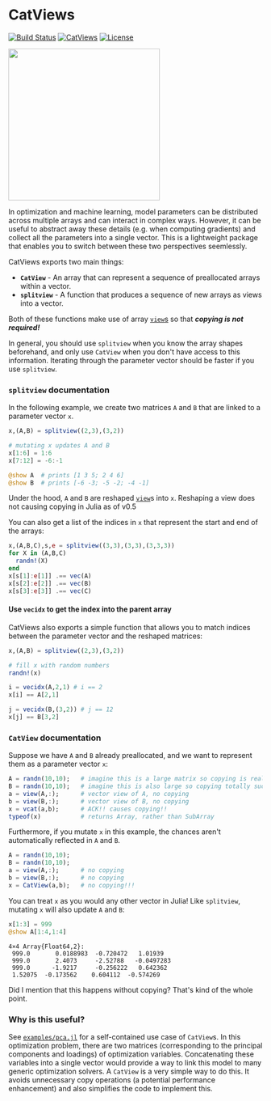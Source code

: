 # CatViews

[![Build Status](https://travis-ci.org/ahwillia/CatViews.jl.svg?branch=master)](https://travis-ci.org/ahwillia/CatViews.jl)
[![CatViews](http://pkg.julialang.org/badges/CatViews_0.6.svg)](http://pkg.julialang.org/?pkg=CatViews)
[![License](http://img.shields.io/badge/license-MIT-brightgreen.svg?style=flat)](LICENSE.md)

<img src="http://i.imgur.com/OHtZ2HZ.jpg" width="300px">

In optimization and machine learning, model parameters can be distributed across multiple arrays and can interact in complex ways.
However, it can be useful to abstract away these details (e.g. when computing gradients) and collect all the parameters into a single vector.
This is a lightweight package that enables you to switch between these two perspectives seemlessly.

CatViews exports two main things:

* **`CatView`** - An array that can represent a sequence of preallocated arrays within a vector. 
* **`splitview`** - A function that produces a sequence of new arrays as views into a vector.

Both of these functions make use of array [`view`s](http://docs.julialang.org/en/latest/stdlib/arrays/?highlight=view#Base.view) so that ***copying is not required!***

In general, you should use `splitview` when you know the array shapes beforehand, and only use `CatView` when you don't have access to this information. Iterating through the parameter vector should be faster if you use `splitview`.

### `splitview` documentation

In the following example, we create two matrices `A` and `B` that are linked to a parameter vector `x`.

```julia
x,(A,B) = splitview((2,3),(3,2))

# mutating x updates A and B
x[1:6] = 1:6
x[7:12] = -6:-1

@show A  # prints [1 3 5; 2 4 6]
@show B  # prints [-6 -3; -5 -2; -4 -1]
```

Under the hood, `A` and `B` are reshaped [`view`](http://docs.julialang.org/en/latest/stdlib/arrays/?highlight=view#Base.view)s into `x`.
Reshaping a view does not causing copying in Julia as of v0.5

You can also get a list of the indices in `x` that represent the start and end of the arrays:

```julia
x,(A,B,C),s,e = splitview((3,3),(3,3),(3,3,3))
for X in (A,B,C)
  randn!(X)
end
x[s[1]:e[1]] .== vec(A)
x[s[2]:e[2]] .== vec(B)
x[s[3]:e[3]] .== vec(C)
```

#### Use `vecidx` to get the index into the parent array

CatViews also exports a simple function that allows you to match indices between the parameter vector and the reshaped matrices:

```julia
x,(A,B) = splitview((2,3),(3,2))

# fill x with random numbers
randn!(x)

i = vecidx(A,2,1) # i == 2
x[i] == A[2,1]

j = vecidx(B,(3,2)) # j == 12
x[j] == B[3,2]
```


### `CatView` documentation

Suppose we have `A` and `B` already preallocated, and we want to represent them as a parameter vector `x`:

```julia
A = randn(10,10);   # imagine this is a large matrix so copying is really undesirable
B = randn(10,10);   # imagine this is also large so copying totally sucks
a = view(A,:);      # vector view of A, no copying
b = view(B,:);      # vector view of B, no copying
x = vcat(a,b);      # ACK!! causes copying!!
typeof(x)           # returns Array, rather than SubArray
```

Furthermore, if you mutate `x` in this example, the chances aren't automatically reflected in `A` and `B`.

```julia
A = randn(10,10);
B = randn(10,10);
a = view(A,:);      # no copying
b = view(B,:);      # no copying
x = CatView(a,b);   # no copying!!!
```

You can treat `x` as you would any other vector in Julia! Like `splitview`, mutating `x` will also update `A` and `B`:

```julia
x[1:3] = 999
@show A[1:4,1:4]
```

```
4×4 Array{Float64,2}:
 999.0       0.0188983  -0.720472   1.01939  
 999.0       2.4073     -2.52788   -0.0497283
 999.0      -1.9217     -0.256222   0.642362 
 1.52075  -0.173562    0.604112  -0.574269 
```

Did I mention that this happens without copying? That's kind of the whole point.

### Why is this useful?

See [`examples/pca.jl`](https://github.com/ahwillia/CatViews.jl/blob/master/examples/pca.jl) for a self-contained use case of `CatView`s. In this optimization problem, there are two matrices (corresponding to the principal components and loadings) of optimization variables. Concatenating these variables into a single vector would provide a way to link this model to many generic optimization solvers. A `CatView` is a very simple way to do this. It avoids unnecessary copy operations (a potential performance enhancement) and also simplifies the code to implement this.
